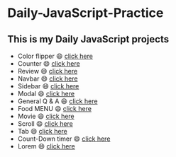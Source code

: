# Daily-JavaScript-Practice

## This is my Daily JavaScript projects

- Color flipper :smile: [click here](https://iridescent-meerkat-587c72.netlify.app/)
- Counter :smile: [click here](https://mellow-choux-fcfe7e.netlify.app/)
- Review  :smile: [click here](https://lucky-palmier-80b11a.netlify.app/)
- Navbar :smile: [click here](https://jazzy-tanuki-a70f75.netlify.app/)
- Sidebar :smile: [click here](https://mellifluous-llama-705ca9.netlify.app/)
- Modal :smile: [click here](https://iridescent-cannoli-26efeb.netlify.app/)
- General Q & A :smile: [click here](https://shiny-beijinho-c2700e.netlify.app/)
- Food MENU :smile: [click here](https://stunning-centaur-9169ed.netlify.app/)
- Movie :smile: [click here](https://spiffy-sunflower-c9fe8a.netlify.app/)
- Scroll :smile: [click here](https://aesthetic-frangollo-e2c224.netlify.app/)
- Tab :smile: [click here](https://funny-lily-c0600e.netlify.app/)
- Count-Down timer :smile: [click here](https://statuesque-monstera-5e911f.netlify.app/)
- Lorem :smile: [click here](https://statuesque-monstera-5e911f.netlify.app/)






